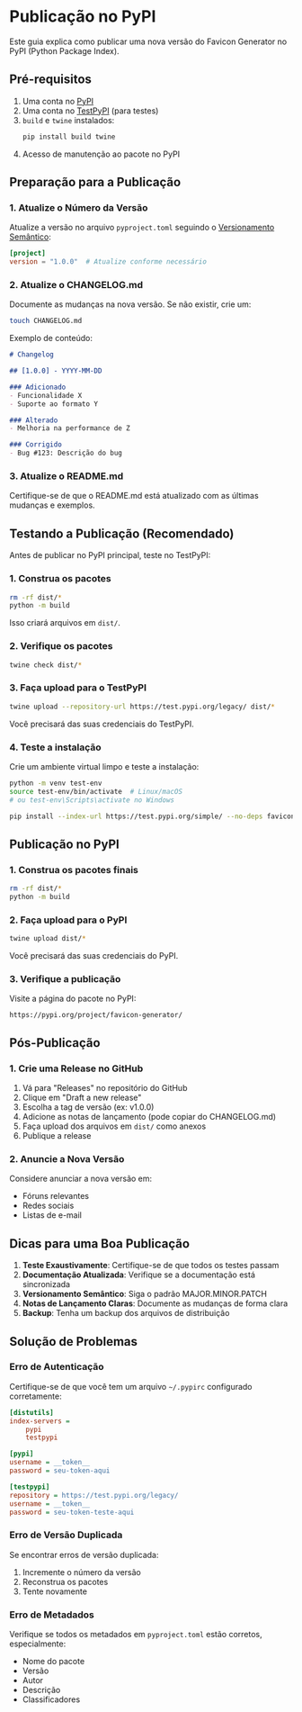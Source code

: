 # Publicação no PyPI

Este guia explica como publicar uma nova versão do Favicon Generator no PyPI (Python Package Index).

## Pré-requisitos

1. Uma conta no [PyPI](https://pypi.org/account/register/)
2. Uma conta no [TestPyPI](https://test.pypi.org/account/register/) (para testes)
3. `build` e `twine` instalados:
   ```bash
   pip install build twine
   ```
4. Acesso de manutenção ao pacote no PyPI

## Preparação para a Publicação

### 1. Atualize o Número da Versão

Atualize a versão no arquivo `pyproject.toml` seguindo o [Versionamento Semântico](https://semver.org/):

```toml
[project]
version = "1.0.0"  # Atualize conforme necessário
```

### 2. Atualize o CHANGELOG.md

Documente as mudanças na nova versão. Se não existir, crie um:

```bash
touch CHANGELOG.md
```

Exemplo de conteúdo:

```markdown
# Changelog

## [1.0.0] - YYYY-MM-DD

### Adicionado
- Funcionalidade X
- Suporte ao formato Y

### Alterado
- Melhoria na performance de Z

### Corrigido
- Bug #123: Descrição do bug
```

### 3. Atualize o README.md

Certifique-se de que o README.md está atualizado com as últimas mudanças e exemplos.

## Testando a Publicação (Recomendado)

Antes de publicar no PyPI principal, teste no TestPyPI:

### 1. Construa os pacotes

```bash
rm -rf dist/*
python -m build
```

Isso criará arquivos em `dist/`.

### 2. Verifique os pacotes

```bash
twine check dist/*
```

### 3. Faça upload para o TestPyPI

```bash
twine upload --repository-url https://test.pypi.org/legacy/ dist/*
```

Você precisará das suas credenciais do TestPyPI.

### 4. Teste a instalação

Crie um ambiente virtual limpo e teste a instalação:

```bash
python -m venv test-env
source test-env/bin/activate  # Linux/macOS
# ou test-env\Scripts\activate no Windows

pip install --index-url https://test.pypi.org/simple/ --no-deps favicon-generator
```

## Publicação no PyPI

### 1. Construa os pacotes finais

```bash
rm -rf dist/*
python -m build
```

### 2. Faça upload para o PyPI

```bash
twine upload dist/*
```

Você precisará das suas credenciais do PyPI.

### 3. Verifique a publicação

Visite a página do pacote no PyPI:
```
https://pypi.org/project/favicon-generator/
```

## Pós-Publicação

### 1. Crie uma Release no GitHub

1. Vá para "Releases" no repositório do GitHub
2. Clique em "Draft a new release"
3. Escolha a tag de versão (ex: v1.0.0)
4. Adicione as notas de lançamento (pode copiar do CHANGELOG.md)
5. Faça upload dos arquivos em `dist/` como anexos
6. Publique a release

### 2. Anuncie a Nova Versão

Considere anunciar a nova versão em:
- Fóruns relevantes
- Redes sociais
- Listas de e-mail

## Dicas para uma Boa Publicação

1. **Teste Exaustivamente**: Certifique-se de que todos os testes passam
2. **Documentação Atualizada**: Verifique se a documentação está sincronizada
3. **Versionamento Semântico**: Siga o padrão MAJOR.MINOR.PATCH
4. **Notas de Lançamento Claras**: Documente as mudanças de forma clara
5. **Backup**: Tenha um backup dos arquivos de distribuição

## Solução de Problemas

### Erro de Autenticação

Certifique-se de que você tem um arquivo `~/.pypirc` configurado corretamente:

```ini
[distutils]
index-servers =
    pypi
    testpypi

[pypi]
username = __token__
password = seu-token-aqui

[testpypi]
repository = https://test.pypi.org/legacy/
username = __token__
password = seu-token-teste-aqui
```

### Erro de Versão Duplicada

Se encontrar erros de versão duplicada:
1. Incremente o número da versão
2. Reconstrua os pacotes
3. Tente novamente

### Erro de Metadados

Verifique se todos os metadados em `pyproject.toml` estão corretos, especialmente:
- Nome do pacote
- Versão
- Autor
- Descrição
- Classificadores

